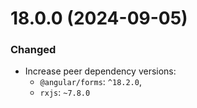 # 18.0.0 (2024-09-05)

### Changed

- Increase peer dependency versions:
  - `@angular/forms`: `^18.2.0`,
  - `rxjs`: `~7.8.0`

